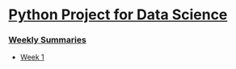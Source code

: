 # [Python Project for Data Science](https://www.coursera.org/learn/python-project-for-data-science)

### [Weekly Summaries](https://drive.google.com/file/d/1UkT5ynTwTwfBSkVJTBAByKAc0rZixlqo/view?usp=sharing)

- [Week 1](https://drive.google.com/file/d/1UkT5ynTwTwfBSkVJTBAByKAc0rZixlqo/view?usp=sharing)
